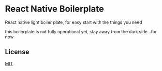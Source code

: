 # React Native Boilerplate
React native light boiler plate, for easy start with the things you need

this boilerplate is not fully operational yet, stay away from the dark side...for now

## License 
[MIT](https://github.com/verybluebot/react-native-boilerplate/license)
